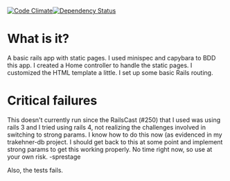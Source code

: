 [![Code Climate](https://codeclimate.com/github/sprestage/blog.png)](https://codeclimate.com/github/sprestage/blog)[![Dependency Status](https://gemnasium.com/sprestage/blog.png)](https://gemnasium.com/sprestage/blog)

What is it?
=======

A basic rails app with static pages.  I used  minispec and capybara to BDD this app.  I created a Home
controller to handle the static pages.  I customized the HTML template a little.  I set up some basic
Rails routing.


Critical failures
=======

This doesn't currently run since the RailsCast (#250) that I used was using rails 3 and I tried using rails 4,
not realizing the challenges involved in switching to strong params.  I know how to do this now (as
evidenced in my trakehner-db project.  I should get back to this at some point and implement strong params
to get this working properly.  No time right now, so use at your own risk.  -sprestage

Also, the tests fails.
